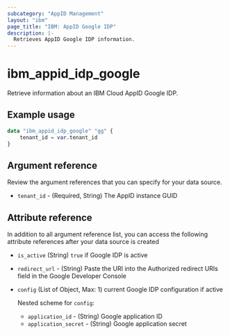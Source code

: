 ```yaml
---
subcategory: "AppID Management"
layout: "ibm"
page_title: "IBM: AppID Google IDP"
description: |-
  Retrieves AppID Google IDP information.
---
```


# ibm_appid_idp_google
Retrieve information about an IBM Cloud AppID Google IDP.

## Example usage

```terraform
data "ibm_appid_idp_google" "gg" {
    tenant_id = var.tenant_id   
}
```

## Argument reference
Review the argument references that you can specify for your data source.

- `tenant_id` - (Required, String) The AppID instance GUID

## Attribute reference
In addition to all argument reference list, you can access the following attribute references after your data source is created

- `is_active` (String) `true` if Google IDP is active
- `redirect_url` - (String) Paste the URI into the Authorized redirect URIs field in the Google Developer Console
- `config` (List of Object, Max: 1) current Google IDP configuration if active

  Nested scheme for `config`:
    - `application_id` - (String) Google application ID
    - `application_secret` - (String) Google application secret
